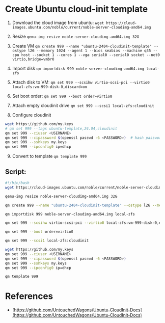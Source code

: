 # Create Ubuntu cloud-init template
1. Download the cloud image from ubuntu:
`wget https://cloud-images.ubuntu.com/noble/current/noble-server-cloudimg-amd64.img`

2. Resize
`qemu-img resize noble-server-cloudimg-amd64.img 32G`

3. Create VM
`qm create 999 --name "ubuntu-2404-cloudinit-template" --ostype l26 --memory 1024 --agent 1 --bios seabios --machine q35 --cpu host --socket 1 --cores 1 --vga serial0 --serial0 socket --net0 virtio,bridge=vmbr0`

4. Import disk
`qm importdisk 999 noble-server-cloudimg-amd64.img local-zfs`

5. Attach disk to VM:
`qm set 999 --scsihw virtio-scsi-pci --virtio0 local-zfs:vm-999-disk-0,discard=on`

6. Set boot order:
`qm set 999 --boot order=virtio0`

7. Attach empty cloudinit drive
`qm set 999 --scsi1 local-zfs:cloudinit`

8. Configure cloudinit
```sh
wget https://github.com/my.keys
# qm set 999 --tags ubuntu-template,24.04,cloudinit
qm set 999 --ciuser <USERNAME>
qm set 999 --cipassword $(openssl passwd -6 <PASSWORD>)  # hash password with SHA512
qm set 999 --sshkeys my.keys
qm set 999 --ipconfig0 ip=dhcp
```
9. Convert to template
`qm template 999`


## Script:
```sh
#!/bin/bash
wget https://cloud-images.ubuntu.com/noble/current/noble-server-cloudimg-amd64.img

qemu-img resize noble-server-cloudimg-amd64.img 32G

qm create 999 --name "ubuntu-2404-cloudinit-template" --ostype l26 --memory 1024 --agent 1 --bios seabios --machine q35 --cpu host --socket 1 --cores 1 --vga serial0 --serial0 socket --net0 virtio,bridge=vmbr0

qm importdisk 999 noble-server-cloudimg-amd64.img local-zfs

qm set 999 --scsihw virtio-scsi-pci --virtio0 local-zfs:vm-999-disk-0,discard=on

qm set 999 --boot order=virtio0

qm set 999 --scsi1 local-zfs:cloudinit

wget https://github.com/my.keys
qm set 999 --ciuser <USERNAME>
qm set 999 --cipassword $(openssl passwd -6 <PASSWORD>)
qm set 999 --sshkeys my.keys
qm set 999 --ipconfig0 ip=dhcp

qm template 999
```

# References
- [https://github.com/UntouchedWagons/Ubuntu-CloudInit-Docs](https://github.com/UntouchedWagons/Ubuntu-CloudInit-Docs)